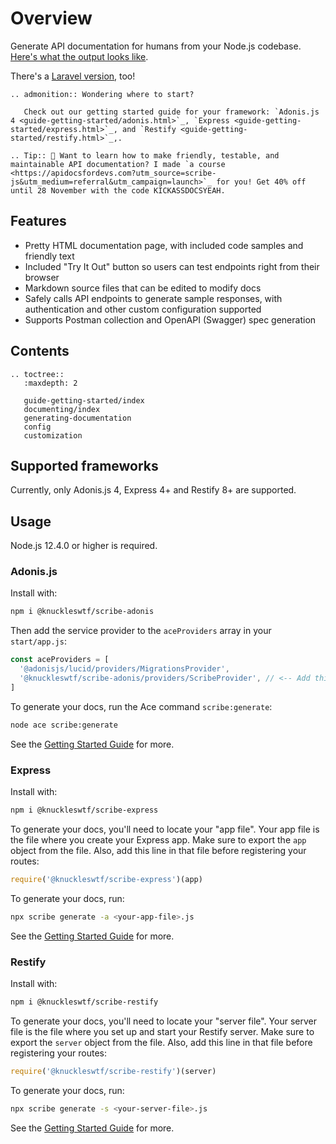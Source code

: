 # Overview

Generate API documentation for humans from your Node.js codebase. [Here's what the output looks like](https://shalvah.me/tweetr-api/).

There's a [Laravel version](https://github.com/knuckleswtf/scribe), too!

```eval_rst
.. admonition:: Wondering where to start?
   
   Check out our getting started guide for your framework: `Adonis.js 4 <guide-getting-started/adonis.html>`_, `Express <guide-getting-started/express.html>`_, and `Restify <guide-getting-started/restify.html>`_,.
```

```eval_rst
.. Tip:: 👋 Want to learn how to make friendly, testable, and maintainable API documentation? I made `a course <https://apidocsfordevs.com?utm_source=scribe-js&utm_medium=referral&utm_campaign=launch>`_ for you! Get 40% off until 28 November with the code KICKASSDOCSYEAH.
```

## Features
- Pretty HTML documentation page, with included code samples and friendly text
- Included "Try It Out" button so users can test endpoints right from their browser
- Markdown source files that can be edited to modify docs
- Safely calls API endpoints to generate sample responses, with authentication and other custom configuration supported
- Supports Postman collection and OpenAPI (Swagger) spec generation

## Contents
```eval_rst
.. toctree::
   :maxdepth: 2

   guide-getting-started/index
   documenting/index
   generating-documentation
   config
   customization
```

## Supported frameworks
Currently, only Adonis.js 4, Express 4+ and Restify 8+ are supported.

## Usage
Node.js 12.4.0 or higher is required.

### Adonis.js

Install with:

```sh
npm i @knuckleswtf/scribe-adonis
```

Then add the service provider to the `aceProviders` array in your `start/app.js`:

```js
const aceProviders = [
  '@adonisjs/lucid/providers/MigrationsProvider',
  '@knuckleswtf/scribe-adonis/providers/ScribeProvider', // <-- Add this
]
```

To generate your docs, run the Ace command `scribe:generate`:

```bash
node ace scribe:generate
```

See the [Getting Started Guide](./guide-getting-started/adonis.html) for more.

### Express
Install with:

```sh
npm i @knuckleswtf/scribe-express
```

To generate your docs, you'll need to locate your "app file". Your app file is the file where you create your Express app. Make sure to export the `app` object from the file. Also, add this line in that file before registering your routes:

```js
require('@knuckleswtf/scribe-express')(app)
```

To generate your docs, run:

```sh
npx scribe generate -a <your-app-file>.js
```

See the [Getting Started Guide](./guide-getting-started/express.html) for more.

### Restify
Install with:

```sh
npm i @knuckleswtf/scribe-restify
```

To generate your docs, you'll need to locate your "server file". Your server file is the file where you set up and start your Restify server. Make sure to export the `server` object from the file. Also, add this line in that file before registering your routes:

```js
require('@knuckleswtf/scribe-restify')(server)
```

To generate your docs, run:

```sh
npx scribe generate -s <your-server-file>.js
```

See the [Getting Started Guide](./guide-getting-started/restify.html) for more.
